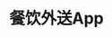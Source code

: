 # 餐饮外送App
<frame ribbon="Day 6" src="//player.bilibili.com/player.html?aid=569061643&bvid=BV1fv4y157VC&cid=1070320201&p=6" scrolling="no" border="0" frameborder="no" framespacing="0" allowfullscreen="true"> </frame>
<br />
<dialog>
# It's raining heavily outside. Let's [order/v./4] in.
## That's a good idea.
# But we'll have to wait about 25 minutes to get our food.
## That's OK. I can wait.
# What do you feel like eating?
## How about Thai food?
# Sure. There's a Thai [restaurant/n.] on my food [delivery/n.] app.
It'll take about 30 minutes to get here.
## That's fine. I'd rather wait than [venture/v./1] out in the rain.
# Agree. Hmm... Do you order via food delivery apps often?
## I do. I don't cook, so when the weather is [lousy/adj.] like today, I usually just order in.
# I can understand. Food delivery apps are so [convenient/adj.] on days like this.
## Very.
</dialog>
